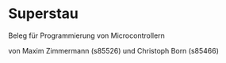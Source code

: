# Superstau
Beleg für Programmierung von Microcontrollern

von Maxim Zimmermann (s85526) und Christoph Born (s85466)
